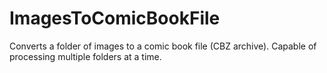 # ImagesToComicBookFile
Converts a folder of images to a comic book file (CBZ archive). Capable of processing multiple folders at a time.
